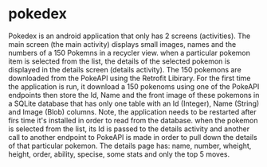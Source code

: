 # pokedex
Pokedex is an android application that only has 2 screens (activities). The main screen (the main activity) displays small images, names and the numbers of a 150 Pokemns in a recycler view. when a particular pokemon item is selected from the list, the details of the selected pokemon is displayed in the details screen (details activity).
The 150 pokemons are downloaded from the PokeAPI using the Retrofit Libirary. For the first time the application is run, it download a 150 pokenoms using one of the PokeAPI endpoints then store the Id, Name and the front image of these pokemons in a SQLite database that has only one table with an Id (Integer), Name (String) and Image (Blob) columns. Note, the application needs to be restarted after firs time it's installed in order to read from the database.
when the pokemon is selected from the list, its Id is passed to the details activity and another call to another endpoint to PokeAPI is made in order to pull down the details of that particular pokemon. 
The details page has: name, number, wheight, height, order, ability, specise, some stats and only the top 5 moves.
